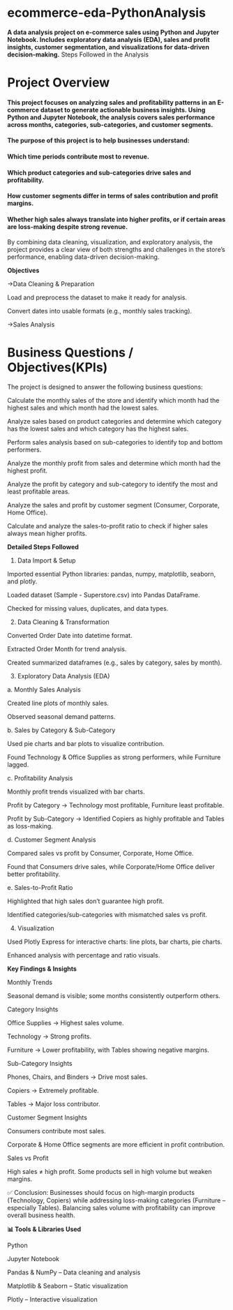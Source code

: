 # ecommerce-eda-PythonAnalysis
__A data analysis project on e-commerce sales using Python and Jupyter Notebook. Includes exploratory data analysis (EDA), sales and profit insights, customer segmentation, and visualizations for data-driven decision-making.__
Steps Followed in the Analysis

# **Project Overview**

#### This project focuses on analyzing sales and profitability patterns in an E-commerce dataset to generate actionable business insights. Using Python and Jupyter Notebook, the analysis covers sales performance across months, categories, sub-categories, and customer segments.

#### The purpose of this project is to help businesses understand:

#### Which time periods contribute most to revenue.

#### Which product categories and sub-categories drive sales and profitability.

#### How customer segments differ in terms of sales contribution and profit margins.

#### Whether high sales always translate into higher profits, or if certain areas are loss-making despite strong revenue.

By combining data cleaning, visualization, and exploratory analysis, the project provides a clear view of both strengths and challenges in the store’s performance, enabling data-driven decision-making.

**Objectives**

->Data Cleaning & Preparation

Load and preprocess the dataset to make it ready for analysis.

Convert dates into usable formats (e.g., monthly sales tracking).

->Sales Analysis

# Business Questions / Objectives(KPIs)

The project is designed to answer the following business questions:

Calculate the monthly sales of the store and identify which month had the highest sales and which month had the lowest sales.

Analyze sales based on product categories and determine which category has the lowest sales and which category has the highest sales.

Perform sales analysis based on sub-categories to identify top and bottom performers.

Analyze the monthly profit from sales and determine which month had the highest profit.

Analyze the profit by category and sub-category to identify the most and least profitable areas.

Analyze the sales and profit by customer segment (Consumer, Corporate, Home Office).

Calculate and analyze the sales-to-profit ratio to check if higher sales always mean higher profits.


**Detailed Steps Followed**
1. Data Import & Setup

Imported essential Python libraries: pandas, numpy, matplotlib, seaborn, and plotly.

Loaded dataset (Sample - Superstore.csv) into Pandas DataFrame.

Checked for missing values, duplicates, and data types.

2. Data Cleaning & Transformation

Converted Order Date into datetime format.

Extracted Order Month for trend analysis.

Created summarized dataframes (e.g., sales by category, sales by month).

3. Exploratory Data Analysis (EDA)

a. Monthly Sales Analysis

Created line plots of monthly sales.

Observed seasonal demand patterns.

b. Sales by Category & Sub-Category

Used pie charts and bar plots to visualize contribution.

Found Technology & Office Supplies as strong performers, while Furniture lagged.

c. Profitability Analysis

Monthly profit trends visualized with bar charts.

Profit by Category → Technology most profitable, Furniture least profitable.

Profit by Sub-Category → Identified Copiers as highly profitable and Tables as loss-making.

d. Customer Segment Analysis

Compared sales vs profit by Consumer, Corporate, Home Office.

Found that Consumers drive sales, while Corporate/Home Office deliver better profitability.

e. Sales-to-Profit Ratio

Highlighted that high sales don’t guarantee high profit.

Identified categories/sub-categories with mismatched sales vs profit.

4. Visualization

Used Plotly Express for interactive charts: line plots, bar charts, pie charts.

Enhanced analysis with percentage and ratio visuals.


**Key Findings & Insights**

Monthly Trends

Seasonal demand is visible; some months consistently outperform others.

Category Insights

Office Supplies → Highest sales volume.

Technology → Strong profits.

Furniture → Lower profitability, with Tables showing negative margins.

Sub-Category Insights

Phones, Chairs, and Binders → Drive most sales.

Copiers → Extremely profitable.

Tables → Major loss contributor.

Customer Segment Insights

Consumers contribute most sales.

Corporate & Home Office segments are more efficient in profit contribution.

Sales vs Profit

High sales ≠ high profit. Some products sell in high volume but weaken margins.

✅ Conclusion: Businesses should focus on high-margin products (Technology, Copiers) while addressing loss-making categories (Furniture – especially Tables). Balancing sales volume with profitability can improve overall business health.

**📊 Tools & Libraries Used**

Python

Jupyter Notebook

Pandas & NumPy – Data cleaning and analysis

Matplotlib & Seaborn – Static visualization

Plotly – Interactive visualization
